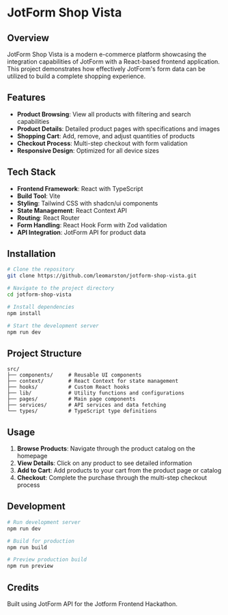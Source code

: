 # JotForm Shop Vista

## Overview
JotForm Shop Vista is a modern e-commerce platform showcasing the integration capabilities of JotForm with a React-based frontend application. This project demonstrates how effectively JotForm's form data can be utilized to build a complete shopping experience.

## Features
- **Product Browsing**: View all products with filtering and search capabilities
- **Product Details**: Detailed product pages with specifications and images
- **Shopping Cart**: Add, remove, and adjust quantities of products
- **Checkout Process**: Multi-step checkout with form validation
- **Responsive Design**: Optimized for all device sizes

## Tech Stack
- **Frontend Framework**: React with TypeScript
- **Build Tool**: Vite
- **Styling**: Tailwind CSS with shadcn/ui components
- **State Management**: React Context API
- **Routing**: React Router
- **Form Handling**: React Hook Form with Zod validation
- **API Integration**: JotForm API for product data

## Installation

```bash
# Clone the repository
git clone https://github.com/leomarston/jotform-shop-vista.git

# Navigate to the project directory
cd jotform-shop-vista

# Install dependencies
npm install

# Start the development server
npm run dev
```

## Project Structure

```
src/
├── components/     # Reusable UI components
├── context/        # React Context for state management
├── hooks/          # Custom React hooks
├── lib/            # Utility functions and configurations
├── pages/          # Main page components
├── services/       # API services and data fetching
└── types/          # TypeScript type definitions
```

## Usage

1. **Browse Products**: Navigate through the product catalog on the homepage
2. **View Details**: Click on any product to see detailed information
3. **Add to Cart**: Add products to your cart from the product page or catalog
4. **Checkout**: Complete the purchase through the multi-step checkout process

## Development

```bash
# Run development server
npm run dev

# Build for production
npm run build

# Preview production build
npm run preview
```

## Credits
Built using JotForm API for the Jotform Frontend Hackathon.